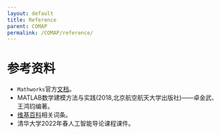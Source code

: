 ```yaml
---
layout: default
title: Reference
parent: COMAP
permalink: /COMAP/reference/
---
```


# 参考资料

* `Mathworks`官方[文档](https://www.mathworks.com/help/matlab/)。
* MATLAB数学建模方法与实践(2018,北京航空航天大学出版社)——卓金武、王鸿钧编著。
* [维基百科](https://en.wikipedia.org/wiki/Main_Page)相关词条。
* 清华大学2022年春人工智能导论课程课件。